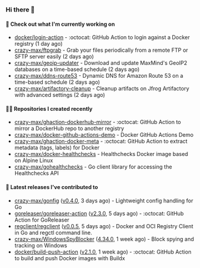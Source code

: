 ### Hi there 👋

#### 👷 Check out what I'm currently working on

- [docker/login-action](https://github.com/docker/login-action) - :octocat: GitHub Action to login against a Docker registry (1 day ago)
- [crazy-max/ftpgrab](https://github.com/crazy-max/ftpgrab) - Grab your files periodically from a remote FTP or SFTP server easily (2 days ago)
- [crazy-max/geoip-updater](https://github.com/crazy-max/geoip-updater) - Download and update MaxMind&#39;s GeoIP2 databases on a time-based schedule (2 days ago)
- [crazy-max/ddns-route53](https://github.com/crazy-max/ddns-route53) - Dynamic DNS for Amazon Route 53 on a time-based schedule (2 days ago)
- [crazy-max/artifactory-cleanup](https://github.com/crazy-max/artifactory-cleanup) - Cleanup artifacts on Jfrog Artifactory with advanced settings (2 days ago)

#### 👨‍💻 Repositories I created recently

- [crazy-max/ghaction-dockerhub-mirror](https://github.com/crazy-max/ghaction-dockerhub-mirror) - :octocat: GitHub Action to mirror a DockerHub repo to another registry
- [crazy-max/docker-github-actions-demo](https://github.com/crazy-max/docker-github-actions-demo) - Docker GitHub Actions Demo
- [crazy-max/ghaction-docker-meta](https://github.com/crazy-max/ghaction-docker-meta) - :octocat: GitHub Action to extract metadata (tags, labels) for Docker
- [crazy-max/docker-healthchecks](https://github.com/crazy-max/docker-healthchecks) - Healthchecks Docker image based on Alpine Linux
- [crazy-max/gohealthchecks](https://github.com/crazy-max/gohealthchecks) - Go client library for accessing the Healthchecks API

#### 🚀 Latest releases I've contributed to

- [crazy-max/gonfig](https://github.com/crazy-max/gonfig) ([v0.4.0](https://github.com/crazy-max/gonfig/releases/tag/v0.4.0), 3 days ago) - Lightweight config handling for Go
- [goreleaser/goreleaser-action](https://github.com/goreleaser/goreleaser-action) ([v2.3.0](https://github.com/goreleaser/goreleaser-action/releases/tag/v2.3.0), 5 days ago) - :octocat: GitHub Action for GoReleaser
- [regclient/regclient](https://github.com/regclient/regclient) ([v0.0.5](https://github.com/regclient/regclient/releases/tag/v0.0.5), 5 days ago) - Docker and OCI Registry Client in Go and regctl command line.
- [crazy-max/WindowsSpyBlocker](https://github.com/crazy-max/WindowsSpyBlocker) ([4.34.0](https://github.com/crazy-max/WindowsSpyBlocker/releases/tag/4.34.0), 1 week ago) - Block spying and tracking on Windows
- [docker/build-push-action](https://github.com/docker/build-push-action) ([v2.1.0](https://github.com/docker/build-push-action/releases/tag/v2.1.0), 1 week ago) - :octocat: GitHub Action to build and push Docker images with Buildx

